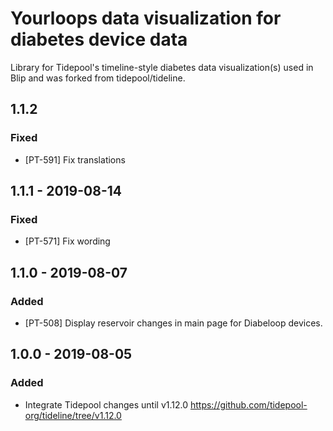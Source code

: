 # Yourloops data visualization for diabetes device data 
Library for Tidepool's timeline-style diabetes data visualization(s) used in Blip and was forked from tidepool/tideline.


## 1.1.2
### Fixed
- [PT-591] Fix translations

## 1.1.1 - 2019-08-14
### Fixed
- [PT-571] Fix wording

## 1.1.0 - 2019-08-07
### Added
- [PT-508] Display reservoir changes in main page for Diabeloop devices.

## 1.0.0 - 2019-08-05
### Added
- Integrate Tidepool changes until v1.12.0 https://github.com/tidepool-org/tideline/tree/v1.12.0
